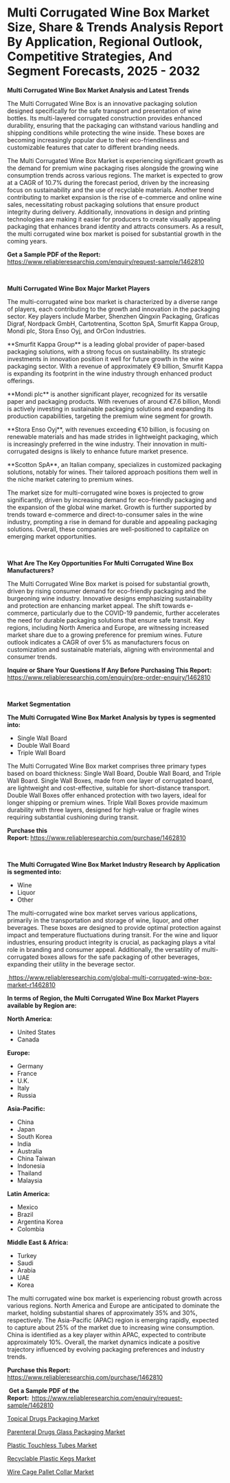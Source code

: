 <p><h1>Multi Corrugated Wine Box Market Size, Share & Trends Analysis Report By Application, Regional Outlook, Competitive Strategies, And Segment Forecasts, 2025 - 2032</h1></p><p><strong>Multi Corrugated Wine Box Market Analysis and Latest Trends</strong></p>
<p><p>The Multi Corrugated Wine Box is an innovative packaging solution designed specifically for the safe transport and presentation of wine bottles. Its multi-layered corrugated construction provides enhanced durability, ensuring that the packaging can withstand various handling and shipping conditions while protecting the wine inside. These boxes are becoming increasingly popular due to their eco-friendliness and customizable features that cater to different branding needs.</p><p>The Multi Corrugated Wine Box Market is experiencing significant growth as the demand for premium wine packaging rises alongside the growing wine consumption trends across various regions. The market is expected to grow at a CAGR of 10.7% during the forecast period, driven by the increasing focus on sustainability and the use of recyclable materials. Another trend contributing to market expansion is the rise of e-commerce and online wine sales, necessitating robust packaging solutions that ensure product integrity during delivery. Additionally, innovations in design and printing technologies are making it easier for producers to create visually appealing packaging that enhances brand identity and attracts consumers. As a result, the multi corrugated wine box market is poised for substantial growth in the coming years.</p></p>
<p><strong>Get a Sample PDF of the Report:&nbsp;</strong> <a href="https://www.reliableresearchiq.com/enquiry/request-sample/1462810?utm_campaign=1088&utm_medium=2&utm_source=Github&utm_content=ia&utm_term=08032025&utm_id=multi-corrugated-wine-box">https://www.reliableresearchiq.com/enquiry/request-sample/1462810</a></p>
<p>&nbsp;</p>
<p><strong>Multi Corrugated Wine Box Major Market Players</strong></p>
<p><p>The multi-corrugated wine box market is characterized by a diverse range of players, each contributing to the growth and innovation in the packaging sector. Key players include Marber, Shenzhen Qingxin Packaging, Graficas Digraf, Nordpack GmbH, Cartotrentina, Scotton SpA, Smurfit Kappa Group, Mondi plc, Stora Enso Oyj, and OrCon Industries.</p><p>**Smurfit Kappa Group** is a leading global provider of paper-based packaging solutions, with a strong focus on sustainability. Its strategic investments in innovation position it well for future growth in the wine packaging sector. With a revenue of approximately €9 billion, Smurfit Kappa is expanding its footprint in the wine industry through enhanced product offerings.</p><p>**Mondi plc** is another significant player, recognized for its versatile paper and packaging products. With revenues of around €7.6 billion, Mondi is actively investing in sustainable packaging solutions and expanding its production capabilities, targeting the premium wine segment for growth.</p><p>**Stora Enso Oyj**, with revenues exceeding €10 billion, is focusing on renewable materials and has made strides in lightweight packaging, which is increasingly preferred in the wine industry. Their innovation in multi-corrugated designs is likely to enhance future market presence.</p><p>**Scotton SpA**, an Italian company, specializes in customized packaging solutions, notably for wines. Their tailored approach positions them well in the niche market catering to premium wines.</p><p>The market size for multi-corrugated wine boxes is projected to grow significantly, driven by increasing demand for eco-friendly packaging and the expansion of the global wine market. Growth is further supported by trends toward e-commerce and direct-to-consumer sales in the wine industry, prompting a rise in demand for durable and appealing packaging solutions. Overall, these companies are well-positioned to capitalize on emerging market opportunities.</p></p>
<p>&nbsp;</p>
<p><strong>What Are The Key Opportunities For Multi Corrugated Wine Box Manufacturers?</strong></p>
<p><p>The Multi Corrugated Wine Box market is poised for substantial growth, driven by rising consumer demand for eco-friendly packaging and the burgeoning wine industry. Innovative designs emphasizing sustainability and protection are enhancing market appeal. The shift towards e-commerce, particularly due to the COVID-19 pandemic, further accelerates the need for durable packaging solutions that ensure safe transit. Key regions, including North America and Europe, are witnessing increased market share due to a growing preference for premium wines. Future outlook indicates a CAGR of over 5% as manufacturers focus on customization and sustainable materials, aligning with environmental and consumer trends.</p></p>
<p><strong>Inquire or Share Your Questions If Any Before Purchasing This Report:</strong> <a href="https://www.reliableresearchiq.com/enquiry/pre-order-enquiry/1462810?utm_campaign=1088&utm_medium=2&utm_source=Github&utm_content=ia&utm_term=08032025&utm_id=multi-corrugated-wine-box">https://www.reliableresearchiq.com/enquiry/pre-order-enquiry/1462810</a></p>
<p>&nbsp;</p>
<p><strong>Market Segmentation</strong></p>
<p><strong>The Multi Corrugated Wine Box Market Analysis by types is segmented into:</strong></p>
<p><ul><li>Single Wall Board</li><li>Double Wall Board</li><li>Triple Wall Board</li></ul></p>
<p><p>The Multi Corrugated Wine Box market comprises three primary types based on board thickness: Single Wall Board, Double Wall Board, and Triple Wall Board. Single Wall Boxes, made from one layer of corrugated board, are lightweight and cost-effective, suitable for short-distance transport. Double Wall Boxes offer enhanced protection with two layers, ideal for longer shipping or premium wines. Triple Wall Boxes provide maximum durability with three layers, designed for high-value or fragile wines requiring substantial cushioning during transit.</p></p>
<p><strong>Purchase this Report:&nbsp;</strong><a href="https://www.reliableresearchiq.com/purchase/1462810?utm_campaign=1088&utm_medium=2&utm_source=Github&utm_content=ia&utm_term=08032025&utm_id=multi-corrugated-wine-box">https://www.reliableresearchiq.com/purchase/1462810</a></p>
<p>&nbsp;</p>
<p><strong>The Multi Corrugated Wine Box Market Industry Research by Application is segmented into:</strong></p>
<p><ul><li>Wine</li><li>Liquor</li><li>Other</li></ul></p>
<p><p>The multi-corrugated wine box market serves various applications, primarily in the transportation and storage of wine, liquor, and other beverages. These boxes are designed to provide optimal protection against impact and temperature fluctuations during transit. For the wine and liquor industries, ensuring product integrity is crucial, as packaging plays a vital role in branding and consumer appeal. Additionally, the versatility of multi-corrugated boxes allows for the safe packaging of other beverages, expanding their utility in the beverage sector.</p></p>
<p><a href="https://www.reliableresearchiq.com/global-multi-corrugated-wine-box-market-r1462810?utm_campaign=1088&utm_medium=2&utm_source=Github&utm_content=ia&utm_term=08032025&utm_id=multi-corrugated-wine-box">&nbsp;https://www.reliableresearchiq.com/global-multi-corrugated-wine-box-market-r1462810</a></p>
<p><strong>In terms of Region, the Multi Corrugated Wine Box Market Players available by Region are:</strong></p>
<p>
    <p> <strong> North America: </strong>
        <ul>
            <li>United States</li>
            <li>Canada</li>
        </ul>
        </p> 
    <p> <strong> Europe: </strong>
        <ul>
            <li>Germany</li>
            <li>France</li>
            <li>U.K.</li>
            <li>Italy</li>
            <li>Russia</li>
        </ul>
        </p> 
    <p> <strong> Asia-Pacific: </strong>
        <ul>
            <li>China</li>
            <li>Japan</li>
            <li>South Korea</li>
            <li>India</li>
            <li>Australia</li>
            <li>China Taiwan</li>
            <li>Indonesia</li>
            <li>Thailand</li>
            <li>Malaysia</li>
        </ul>
        </p> 
    <p> <strong> Latin America: </strong>
        <ul>
            <li>Mexico</li>
            <li>Brazil</li>
            <li>Argentina Korea</li>
            <li>Colombia</li>
        </ul>
        </p> 
    <p> <strong> Middle East & Africa: </strong>
        <ul>
            <li>Turkey</li>
            <li>Saudi</li>
            <li>Arabia</li>
            <li>UAE</li>
            <li>Korea</li>
        </ul>
    </p>
    </p>
<p><p>The multi corrugated wine box market is experiencing robust growth across various regions. North America and Europe are anticipated to dominate the market, holding substantial shares of approximately 35% and 30%, respectively. The Asia-Pacific (APAC) region is emerging rapidly, expected to capture about 25% of the market due to increasing wine consumption. China is identified as a key player within APAC, expected to contribute approximately 10%. Overall, the market dynamics indicate a positive trajectory influenced by evolving packaging preferences and industry trends.</p></p>
<p><strong>Purchase this Report: </strong><a href="https://www.reliableresearchiq.com/purchase/1462810?utm_campaign=1088&utm_medium=2&utm_source=Github&utm_content=ia&utm_term=08032025&utm_id=multi-corrugated-wine-box">https://www.reliableresearchiq.com/purchase/1462810</a></p>
<p>&nbsp;<strong>Get a Sample PDF of the Report:&nbsp;&nbsp;</strong><a href="https://www.reliableresearchiq.com/enquiry/request-sample/1462810?utm_campaign=1088&utm_medium=2&utm_source=Github&utm_content=ia&utm_term=08032025&utm_id=multi-corrugated-wine-box">https://www.reliableresearchiq.com/enquiry/request-sample/1462810</a></p>
<p><strong></strong></p>
<p><p><a href="https://github.com/aoutefjovene00/Market-Research-Report-List-1/blob/main/topical-drugs-packaging-market.md?utm_campaign=1088&utm_medium=2&utm_source=Github&utm_content=ia&utm_term=08032025&utm_id=multi-corrugated-wine-box">Topical Drugs Packaging Market</a></p><p><a href="https://github.com/keeniielokl/Market-Research-Report-List-1/blob/main/parenteral-drugs-glass-packaging-market.md?utm_campaign=1088&utm_medium=2&utm_source=Github&utm_content=ia&utm_term=08032025&utm_id=multi-corrugated-wine-box">Parenteral Drugs Glass Packaging Market</a></p><p><a href="https://github.com/kocssequen/Market-Research-Report-List-1/blob/main/plastic-touchless-tubes-market.md?utm_campaign=1088&utm_medium=2&utm_source=Github&utm_content=ia&utm_term=08032025&utm_id=multi-corrugated-wine-box">Plastic Touchless Tubes Market</a></p><p><a href="https://github.com/sokurgleyde/Market-Research-Report-List-1/blob/main/recyclable-plastic-kegs-market.md?utm_campaign=1088&utm_medium=2&utm_source=Github&utm_content=ia&utm_term=08032025&utm_id=multi-corrugated-wine-box">Recyclable Plastic Kegs Market</a></p><p><a href="https://github.com/chlihakwatsi/Market-Research-Report-List-1/blob/main/wire-cage-pallet-collar-market.md?utm_campaign=1088&utm_medium=2&utm_source=Github&utm_content=ia&utm_term=08032025&utm_id=multi-corrugated-wine-box">Wire Cage Pallet Collar Market</a></p></p>